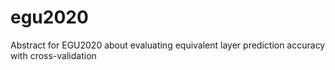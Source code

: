 # egu2020
Abstract for EGU2020 about evaluating equivalent layer prediction accuracy with cross-validation
